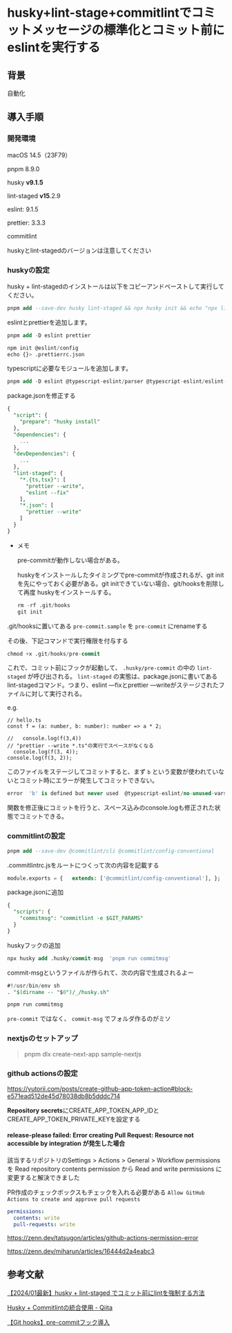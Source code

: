 # husky+lint-stage+commitlintでコミットメッセージの標準化とコミット前にeslintを実行する

## 背景

自動化

## 導入手順

### 開発環境

macOS 14.5（23F79）

pnpm 8.9.0

husky **v9.1.5**

lint-staged **v15**.2.9

eslint: 9.1.5

prettier: 3.3.3

commitlint

huskyとlint-stagedのバージョンは注意してください

### huskyの設定

husky + lint-stagedのインストールは以下をコピーアンドペーストして実行してください。

```sql
pnpm add --save-dev husky lint-staged && npx husky init && echo "npx lint-staged" > .husky/pre-commit
```

eslintとprettierを追加します。

```sql
pnpm add -D eslint prettier
```

```sql
npm init @eslint/config
echo {}> .prettierrc.json
```

typescriptに必要なモジュールを追加します。

```sql
pnpm add -D eslint @typescript-eslint/parser @typescript-eslint/eslint-plugin eslint-config-prettier
```

package.jsonを修正する

```sql
{
  "script": {
    "prepare": "husky install"
  },
  "dependencies": {
    ...
  },
  "devDependencies": {
    ...
  },
  "lint-staged": {
    "*.{ts,tsx}": [
      "prettier --write",
      "eslint --fix"
    ],
    "*.json": [
      "prettier --write"
    ]
  }
}
```

- メモ
    
    pre-commitが動作しない場合がある。
    
    huskyをインストールしたタイミングでpre-commitが作成されるが、git initを先にやっておく必要がある。git initできていない場合、git/hooksを削除して再度 huskyをインストールする。
    
    ```sql
    rm -rf .git/hooks
    git init
    ```
    

.git/hooksに置いてある `pre-commit.sample` を `pre-commit` にrenameする

その後、下記コマンドで実行権限を付与する

```sql
chmod +x .git/hooks/pre-commit
```

これで、コミット前にフックが起動して、 `.husky/pre-commit` の中の `lint-staged` が呼び出される。 `lint-staged` の実態は、package.jsonに書いてあるlint-stagedコマンド。つまり、eslint —fixとprettier —writeがステージされたファイルに対して実行される。

e.g. 

```tsx
// hello.ts
const f = (a: number, b: number): number => a * 2;

//   console.log(f(3,4))
// "prettier --write *.ts"の実行でスペースがなくなる
  console.log(f(3, 4));
console.log(f(3, 2));

```

このファイルをステージしてコミットすると、まず `b` という変数が使われていないとコミット時にエラーが発生してコミットできない。

```sql
error  'b' is defined but never used  @typescript-eslint/no-unused-vars
```

関数を修正後にコミットを行うと、スペース込みのconsole.logも修正された状態でコミットできる。

### commitlintの設定

```sql
pnpm add --save-dev @commitlint/cli @commitlint/config-conventional
```

.commitlintrc.jsをルートにつくって次の内容を記載する

```sql
module.exports = {   extends: ['@commitlint/config-conventional'], };

```

package.jsonに追加

```sql
{
  "scripts": {
    "commitmsg": "commitlint -e $GIT_PARAMS"
  }
}
```

huskyフックの追加

```sql
npx husky add .husky/commit-msg  'pnpm run commitmsg'
```

commit-msgというファイルが作られて、次の内容で生成されるよー

```sql
#!/usr/bin/env sh
. "$(dirname -- "$0")/_/husky.sh"

pnpm run commitmsg
```

`pre-commit` ではなく、 `commit-msg` でフォルダ作るのがミソ

### nextjsのセットアップ

> pnpm dlx create-next-app sample-nextjs
### github actionsの設定

https://yutorii.com/posts/create-github-app-token-action#block-e571ead512de45d78038db8b5dddc714

**Repository secrets**にCREATE_APP_TOKEN_APP_IDとCREATE_APP_TOKEN_PRIVATE_KEYを設定する

#### release-please failed: Error creating Pull Request: Resource not accessible by integration が発生した場合

該当するリポジトリのSettings > Actions > General > Workflow permissionsを
Read repository contents permission から Read and write permissions に変更すると解決できました

PR作成のチェックボックスもチェックを入れる必要がある
`Allow GitHub Actions to create and approve pull requests` 

```yaml
permissions:
  contents: write
  pull-requests: write
```

https://zenn.dev/tatsugon/articles/github-actions-permission-error

https://zenn.dev/miharun/articles/16444d2a4eabc3

## 参考文献

[【2024/01最新】husky + lint-staged でコミット前にlintを強制する方法](https://zenn.dev/risu729/articles/latest-husky-lint-staged)

[Husky + Commitlintの統合使用 - Qiita](https://qiita.com/bsyo/items/451319d497194bd83971)

[【Git hooks】pre-commitフック導入](https://zenn.dev/sun_asterisk/articles/97d2b4be675c06)